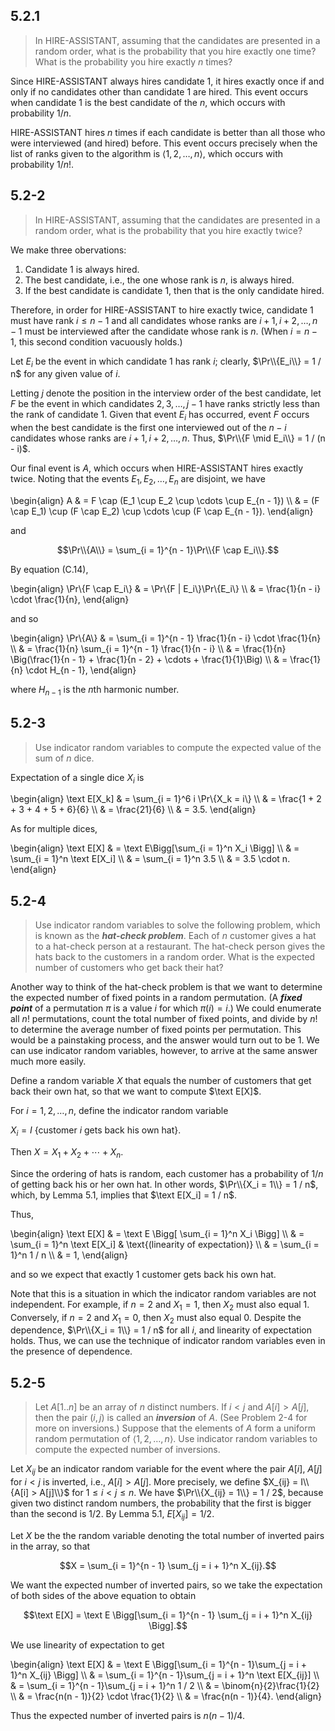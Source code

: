 ## 5.2.1

> In $\text{HIRE-ASSISTANT}$, assuming that the candidates are presented in a random order, what is the probability that you hire exactly one time? What is the probability you hire exactly $n$ times?

Since $\text{HIRE-ASSISTANT}$ always hires candidate 1, it hires exactly once if and only if no candidates other than candidate 1 are hired. This event occurs when candidate 1 is the best candidate of the $n$, which occurs with probability $1 / n$.

$\text{HIRE-ASSISTANT}$ hires $n$ times if each candidate is better than all those who were interviewed (and hired) before. This event occurs precisely when the list of ranks given to the algorithm is $\langle 1, 2, \ldots, n \rangle$, which occurs with probability $1 / n!$.

## 5.2-2

> In $\text{HIRE-ASSISTANT}$, assuming that the candidates are presented in a random order, what is the probability that you hire exactly twice?

We make three obervations:

1. Candidate 1 is always hired.
2. The best candidate, i.e., the one whose rank is $n$, is always hired.
3. If the best candidate is candidate 1, then that is the only candidate hired.

Therefore, in order for $\text{HIRE-ASSISTANT}$ to hire exactly twice, candidate 1 must have rank $i \le n - 1$ and all candidates whose ranks are $i + 1, i + 2, \ldots, n - 1$ must be interviewed after the candidate whose rank is $n$. (When $i = n - 1$, this second condition vacuously holds.)

Let $E_i$ be the event in which candidate 1 has rank $i$; clearly, $\Pr\\{E_i\\} = 1 / n$ for any given value of $i$.

Letting $j$ denote the position in the interview order of the best candidate, let $F$ be the event in which candidates $2, 3, \ldots, j - 1$ have ranks strictly less than the rank of candidate 1. Given that event $E_i$ has occurred, event $F$ occurs when the best candidate is the first one interviewed out of the $n - i$ candidates whose ranks are $i + 1, i + 2, \ldots, n$. Thus, $\Pr\\{F \mid E_i\\} = 1 / (n - i)$.

Our final event is $A$, which occurs when $\text{HIRE-ASSISTANT}$ hires exactly twice. Noting that the events $E_1, E_2, \ldots, E_n$ are disjoint, we have

\begin{align}
A & = F \cap (E_1 \cup E_2 \cup \cdots \cup E_{n - 1}) \\\\
  & = (F \cap E_1) \cup (F \cap E_2) \cup \cdots \cup (F \cap E_{n - 1}).
\end{align}

and

$$\Pr\\{A\\} = \sum_{i = 1}^{n - 1}\Pr\\{F \cap E_i\\}.$$

By equation $\text{(C.14)}$,

\begin{align}
\Pr\\{F \cap E_i\\} & = \Pr\\{F | E_i\\}\Pr\\{E_i\\} \\\\
                  & = \frac{1}{n - i} \cdot \frac{1}{n},
\end{align}

and so

\begin{align}
\Pr\\{A\\} & = \sum_{i = 1}^{n - 1} \frac{1}{n - i} \cdot \frac{1}{n} \\\\
         & = \frac{1}{n} \sum_{i = 1}^{n - 1} \frac{1}{n - i} \\\\
         & = \frac{1}{n} \Big(\frac{1}{n - 1} + \frac{1}{n - 2} + \cdots + \frac{1}{1}\Big) \\\\
         & = \frac{1}{n} \cdot H_{n - 1},
\end{align}

where $H_{n - 1}$ is the $n$th harmonic number.

## 5.2-3

> Use indicator random variables to compute the expected value of the sum of $n$ dice.

Expectation of a single dice $X_i$ is

\begin{align}
\text E[X_k] & = \sum_{i = 1}^6 i \Pr\\{X_k = i\\} \\\\
             & = \frac{1 + 2 + 3 + 4 + 5 + 6}{6} \\\\
             & = \frac{21}{6} \\\\
             & = 3.5.
\end{align}

As for multiple dices,

\begin{align}
\text E[X] & = \text E\Bigg[\sum_{i = 1}^n X_i \Bigg] \\\\
           & = \sum_{i = 1}^n \text E[X_i] \\\\
           & = \sum_{i = 1}^n 3.5 \\\\
           & = 3.5 \cdot n.
\end{align}

## 5.2-4

> Use indicator random variables to solve the following problem, which is known as the __*hat-check problem*__. Each of $n$ customer gives a hat to a hat-check person at a restaurant. The hat-check person gives the hats back to the customers in a random order. What is the expected number of customers who get back their hat?

Another way to think of the hat-check problem is that we want to determine the expected number of fixed points in a random permutation. (A __*fixed point*__ of a permutation $\pi$ is a value $i$ for which $\pi(i) = i$.) We could enumerate all $n!$ permutations, count the total number of fixed points, and divide by $n!$ to determine the average number of fixed points per permutation. This would be a painstaking process, and the answer would turn out to be $1$. We can use indicator random variables, however, to arrive at the same answer much more easily.

Define a random variable $X$ that equals the number of customers that get back their own hat, so that we want to compute $\text E[X]$.

For $i = 1, 2, \ldots, n$, define the indicator random variable

$X_i = I$ {customer $i$ gets back his own hat}.

Then $X = X_1 + X_2 + \cdots + X_n$.

Since the ordering of hats is random, each customer has a probability of $1 / n$ of getting back his or her own hat. In other words, $\Pr\\{X_i = 1\\} = 1 / n$, which, by Lemma 5.1, implies that $\text E[X_i] = 1 / n$.

Thus,

\begin{align}
\text E[X] & = \text E \Bigg[ \sum_{i = 1}^n X_i \Bigg] \\\\
           & = \sum_{i = 1}^n \text E[X_i] & \text{(linearity of expectation)} \\\\
           & = \sum_{i = 1}^n 1 / n \\\\
           & =  1,
\end{align}

and so we expect that exactly 1 customer gets back his own hat.

Note that this is a situation in which the indicator random variables are not independent. For example, if $n = 2$ and $X_1 = 1$, then $X_2$ must also equal $1$. Conversely, if $n = 2$ and $X_1 = 0$, then $X_2$ must also equal $0$. Despite the dependence, $\Pr\\{X_i = 1\\} = 1 / n$ for all $i$, and linearity of expectation holds. Thus, we can use the technique of indicator random variables even in the presence of dependence.

## 5.2-5

> Let $A[1..n]$ be an array of $n$ distinct numbers. If $i < j$ and $A[i] > A[j]$, then the pair $(i, j)$ is called an __*inversion*__ of $A$. (See Problem 2-4 for more on inversions.) Suppose that the elements of $A$ form a uniform random permutation of $\langle 1, 2, \ldots, n \rangle$. Use indicator random variables to compute the expected number of inversions.

Let $X_{ij}$ be an indicator random variable for the event where the pair $A[i]$, $A[j]$ for $i < j$ is inverted, i.e., $A[i] > A[j]$. More precisely, we define $X_{ij} = I\\{A[i] > A[j]\\}$ for $1 \le i < j \le n$. We have $\Pr\\{X_{ij} = 1\\} = 1 / 2$, because given two distinct random numbers, the probability that the first is bigger than the second is $1 / 2$. By Lemma 5.1, $E[X_{ij}] = 1 / 2$.

Let $X$ be the the random variable denoting the total number of inverted pairs in the array, so that

$$X = \sum_{i = 1}^{n - 1} \sum_{j = i + 1}^n X_{ij}.$$

We want the expected number of inverted pairs, so we take the expectation of both sides of the above equation to obtain

$$\text E[X] = \text E \Bigg[\sum_{i = 1}^{n - 1} \sum_{j = i + 1}^n X_{ij} \Bigg].$$

We use linearity of expectation to get

\begin{align}
\text E[X] & = \text E \Bigg[\sum_{i = 1}^{n - 1}\sum_{j = i + 1}^n X_{ij} \Bigg] \\\\
           & = \sum_{i = 1}^{n - 1}\sum_{j = i + 1}^n \text E[X_{ij}] \\\\
           & = \sum_{i = 1}^{n - 1}\sum_{j = i + 1}^n 1 / 2 \\\\
           & = \binom{n}{2}\frac{1}{2} \\\\
           & = \frac{n(n - 1)}{2} \cdot \frac{1}{2} \\\\
           & = \frac{n(n - 1)}{4}.
\end{align}

Thus the expected number of inverted pairs is $n(n - 1) / 4$.
